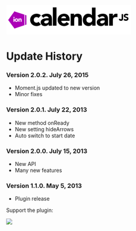 ![ion.calendar](_tmp/logo-ion-calendar.png)

# Update History

### Version 2.0.2. July 26, 2015
* Moment.js updated to new version
* Minor fixes
 
### Version 2.0.1. July 22, 2013
* New method onReady
* New setting hideArrows
* Auto switch to start date

### Version 2.0.0. July 15, 2013
* New API
* Many new features

### Version 1.1.0. May 5, 2013
* Plugin release


Support the plugin:

[![](https://pledgie.com/campaigns/25694.png?skin_name=chrome)](https://pledgie.com/campaigns/25694)
